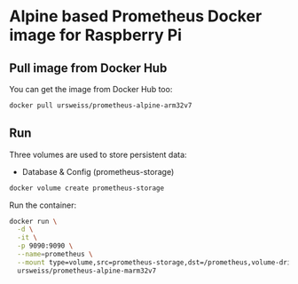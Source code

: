# Alpine based Prometheus Docker image for Raspberry Pi

## Pull image from Docker Hub
You can get the image from Docker Hub too:
```sh
docker pull ursweiss/prometheus-alpine-arm32v7
```

## Run
Three volumes are used to store persistent data:
* Database & Config (prometheus-storage)

```sh
docker volume create prometheus-storage
```

Run the container:
```sh
docker run \
  -d \
  -it \
  -p 9090:9090 \
  --name=prometheus \
  --mount type=volume,src=prometheus-storage,dst=/prometheus,volume-driver=local \
  ursweiss/prometheus-alpine-marm32v7
```
